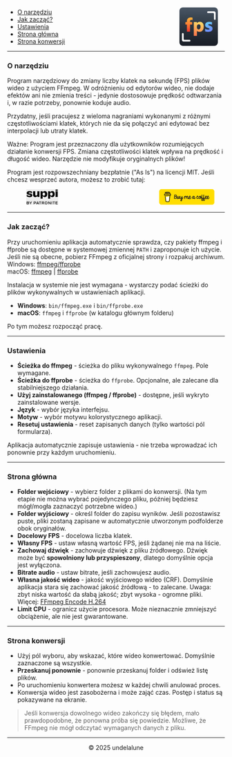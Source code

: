 <img src="logo.png" style="border-radius: 8px; margin-right:16px; margin-top:12px; height: 89px;" align="right" alt="Free FPS Logo" />

- [O narzędziu](#about-this-tool)
- [Jak zacząć?](#how-to-start)
- [Ustawienia](#settings-page)
- [Strona główna](#main-page)
- [Strona konwersji](#processing-page)

---

<a id="about-this-tool"></a>
### O narzędziu

Program narzędziowy do zmiany liczby klatek na sekundę (FPS) plików wideo z użyciem FFmpeg. W odróżnieniu od edytorów wideo, nie dodaje efektów ani nie zmienia treści - jedynie dostosowuje prędkość odtwarzania i, w razie potrzeby, ponownie koduje audio.

Przydatny, jeśli pracujesz z wieloma nagraniami wykonanymi z różnymi częstotliwościami klatek, których nie da się połączyć ani edytować bez interpolacji lub utraty klatek.

Ważne:
Program jest przeznaczony dla użytkowników rozumiejących działanie konwersji FPS. Zmiana częstotliwości klatek wpływa na prędkość i długość wideo. Narzędzie nie modyfikuje oryginalnych plików!

Program jest rozpowszechniany bezpłatnie ("As Is") na licencji MIT.
Jeśli chcesz wesprzeć autora, możesz to zrobić tutaj:

<a href="https://buymeacoffee.com/undelalune" target="_blank" rel="noopener" title="Przejdź do buymeacoffee.com">
<img src="bmc-logo.svg" style="float: right; margin-right:24px; height: 36px; " alt="bmc Logo" />
</a>

<a href="https://suppi.pl/undelalune" target="_blank" rel="noopener" title="Przejdź do suppi.pl">
<img src="suppi-logo.svg" style="margin-left:44px; height: 36px; " alt="suppi Logo" />
</a>

<br>

---

<a id="how-to-start"></a>
### Jak zacząć?

Przy uruchomieniu aplikacja automatycznie sprawdza, czy pakiety ffmpeg i ffprobe są dostępne w systemowej zmiennej `PATH` i zaproponuje ich użycie.
Jeśli nie są obecne, pobierz FFmpeg z oficjalnej strony i rozpakuj archiwum.<br>
Windows: <a href="https://www.gyan.dev/ffmpeg/builds/ffmpeg-release-essentials.zip" target="_blank" rel="noopener" title="Pobierz archiwum ffmpeg/ffprobe">ffmpeg/ffprobe</a><br>
macOS: <a href="https://evermeet.cx/ffmpeg/ffmpeg-8.0.zip" target="_blank" rel="noopener" title="Pobierz ffmpeg">ffmpeg</a> |
<a href="https://evermeet.cx/ffmpeg/ffprobe-8.0.zip" target="_blank" rel="noopener" title="Pobierz archiwum ffprobe">ffprobe</a>

Instalacja w systemie nie jest wymagana - wystarczy podać ścieżki do plików wykonywalnych w ustawieniach aplikacji.

- **Windows**: `bin/ffmpeg.exe` i `bin/ffprobe.exe`
- **macOS**: `ffmpeg` i `ffprobe` (w katalogu głównym folderu)

Po tym możesz rozpocząć pracę.

---

<a id="settings-page"></a>
### Ustawienia

- **Ścieżka do ffmpeg** - ścieżka do pliku wykonywalnego `ffmpeg`. Pole wymagane.
- **Ścieżka do ffprobe** - ścieżka do `ffprobe`. Opcjonalne, ale zalecane dla stabilniejszego działania.
- **Użyj zainstalowanego (ffmpeg / ffprobe)** - dostępne, jeśli wykryto zainstalowane wersje.
- **Język** - wybór języka interfejsu.
- **Motyw** - wybór motywu kolorystycznego aplikacji.
- **Resetuj ustawienia** - reset zapisanych danych (tylko wartości pól formularza).

Aplikacja automatycznie zapisuje ustawienia - nie trzeba wprowadzać ich ponownie przy każdym uruchomieniu.

---

<a id="main-page"></a>
### Strona główna

- **Folder wejściowy** - wybierz folder z plikami do konwersji. (Na tym etapie nie można wybrać pojedynczego pliku, później będziesz mógł/mogła zaznaczyć potrzebne wideo.)
- **Folder wyjściowy** - określ folder do zapisu wyników. Jeśli pozostawisz puste, pliki zostaną zapisane w automatycznie utworzonym podfolderze obok oryginałów.
- **Docelowy FPS** - docelowa liczba klatek.
- **Własny FPS** - ustaw własną wartość FPS, jeśli żądanej nie ma na liście.
- **Zachowaj dźwięk** - zachowuje dźwięk z pliku źródłowego. Dźwięk może być **spowolniony lub przyspieszony**, dlatego domyślnie opcja jest wyłączona.
- **Bitrate audio** - ustaw bitrate, jeśli zachowujesz audio.
- **Własna jakość wideo** - jakość wyjściowego wideo (CRF). Domyślnie aplikacja stara się zachować jakość źródłową - to zalecane.
  Uwaga: zbyt niska wartość da słabą jakość; zbyt wysoka - ogromne pliki. Więcej: [FFmpeg Encode H.264](https://trac.ffmpeg.org/wiki/Encode/H.264)
- **Limit CPU** - ogranicz użycie procesora. Może nieznacznie zmniejszyć obciążenie, ale nie jest gwarantowane.

---

<a id="processing-page"></a>
### Strona konwersji

- Użyj pól wyboru, aby wskazać, które wideo konwertować. Domyślnie zaznaczone są wszystkie.
- **Przeskanuj ponownie** - ponownie przeskanuj folder i odśwież listę plików.
- Po uruchomieniu konwertera możesz w każdej chwili anulować proces.
- Konwersja wideo jest zasobożerna i może zająć czas. Postęp i status są pokazywane na ekranie.

> Jeśli konwersja dowolnego wideo zakończy się błędem, mało prawdopodobne, że ponowna próba się powiedzie.
> Możliwe, że FFmpeg nie mógł odczytać wymaganych danych z pliku.

---

<p style="text-align:center;">© 2025 undelalune</p>
